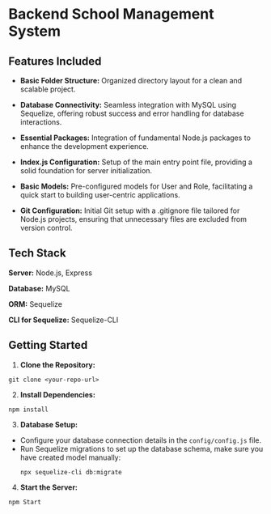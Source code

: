 
# Backend School Management System

## Features Included

- **Basic Folder Structure:** Organized directory layout for a clean and scalable project.

- **Database Connectivity:** Seamless integration with MySQL using Sequelize, offering robust success and error handling for database interactions.

- **Essential Packages:** Integration of fundamental Node.js packages to enhance the development experience.

- **Index.js Configuration:** Setup of the main entry point file, providing a solid foundation for server initialization.

- **Basic Models:** Pre-configured models for User and Role, facilitating a quick start to building user-centric applications.

- **Git Configuration:** Initial Git setup with a .gitignore file tailored for Node.js projects, ensuring that unnecessary files are excluded from version control.


## Tech Stack

**Server:** Node.js, Express

**Database:** MySQL

**ORM:** Sequelize

**CLI for Sequelize:** Sequelize-CLI


## Getting Started

1. **Clone the Repository:**

```
git clone <your-repo-url>
```


2. **Install Dependencies:**
```
npm install
```

3. **Database Setup:**
- Configure your database connection details in the `config/config.js` file.
- Run Sequelize migrations to set up the database schema, make sure you have created model manually:
  ```
  npx sequelize-cli db:migrate
  ```

4. **Start the Server:**
```
npm Start
```
